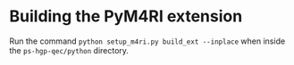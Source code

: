 # Building the PyM4RI extension

Run the command
```python setup_m4ri.py build_ext --inplace```
when inside the ```ps-hgp-qec/python``` directory.
